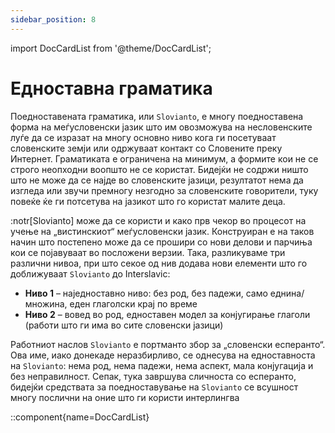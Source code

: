 ```yaml
---
sidebar_position: 8
---
```


import DocCardList from '@theme/DocCardList';

# Едноставна граматика

Поедноставената граматика, или `Slovianto`, е многу поедноставена форма на меѓусловенски јазик што им овозможува на несловенските луѓе да се изразат на многу основно ниво кога ги посетуваат словенските земји или одржуваат контакт со Словените преку Интернет. Граматиката е ограничена на минимум, а формите кои не се строго неопходни воопшто не се користат. Бидејќи не содржи ништо што не може да се најде во словенските јазици, резултатот нема да изгледа или звучи премногу незгодно за словенските говорители, туку повеќе ќе ги потсетува на јазикот што го користат малите деца.

:notr[Slovianto] може да се користи и како прв чекор во процесот на учење на „вистинскиот“ меѓусловенски јазик. Конструиран е на таков начин што постепено може да се прошири со нови делови и парчиња кои се појавуваат во посложени верзии. Така, разликуваме три различни нивоа, при што секое од нив додава нови елементи што го доближуваат `Slovianto` до Interslavic:

- **Ниво 1** – наједноставно ниво: без род, без падежи, само еднина/множина, еден глаголски крај по време
- **Ниво 2** – вовед во род, едноставен модел за конјугирање глаголи (работи што ги има во сите словенски јазици)

Работниот наслов `Slovianto` е портманто збор за „словенски есперанто“. Ова име, иако донекаде неразбирливо, се однесува на едноставноста на `Slovianto`: нема род, нема падежи, нема аспект, мала конјугација и без неправилност. Сепак, тука завршува сличноста со есперанто, бидејќи средствата за поедноставување на `Slovianto` се всушност многу послични на оние што ги користи интерлингва

::component{name=DocCardList}

